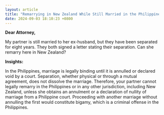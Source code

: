 ```yaml
---
layout: article
title: "Remarrying in New Zealand While Still Married in the Philippines"
date: 2024-09-03 18:10:23 +0800
---
```


<p><strong>Dear Attorney,</strong></p><p>My partner is still married to her ex-husband, but they have been separated for eight years. They both signed a letter stating their separation. Can she remarry here in New Zealand?</p><p><strong>Insights:</strong></p><p>In the Philippines, marriage is legally binding until it is annulled or declared void by a court. Separation, whether physical or through a mutual agreement, does not dissolve the marriage. Therefore, your partner cannot legally remarry in the Philippines or in any other jurisdiction, including New Zealand, unless she obtains an annulment or a declaration of nullity of marriage from a Philippine court. Proceeding with another marriage without annulling the first would constitute bigamy, which is a criminal offense in the Philippines.</p>